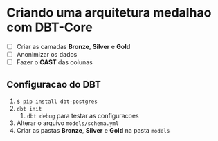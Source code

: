 # Criando uma arquitetura medalhao com DBT-Core
- [ ] Criar as camadas **Bronze**, **Silver** e **Gold**
- [ ] Anonimizar os dados
- [ ] Fazer o **CAST** das colunas

## Configuracao do DBT
1. `$ pip install dbt-postgres`
2. `dbt init`
   1. `dbt debug` para testar as configuracoes
3. Alterar o arquivo `models/schema.yml`
4. Criar as pastas **Bronze**, **Silver** e **Gold** na pasta `models`